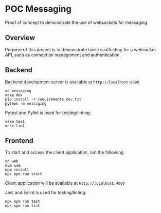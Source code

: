 # POC Messaging

Proof of concept to demonstrate the use of websockets for messaging

## Overview

Purpose of this project is to demonstrate basic scaffolding for a websocket
API, such as connection management and authentication.

## Backend

Backend development server is available at `http://localhost:8080`

```
cd messaging
make dev
pip install -r requirements_dev.txt
python -m messaging
```

Pytest and Pylint is used for testing/linting:

```
make test
make lint
```

## Frontend

To start and access the client application, run the following:

```
cd web
nvm use
npm install
npx npm run start
```

Client application will be available at `http://localhost:4000`

Jest and Eslint is used for testing/linting:

```
npx npm run test
npx npm run lint
```
